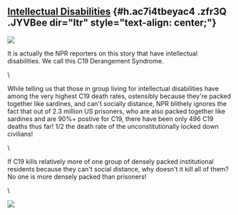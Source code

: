 
[Intellectual Disabilities](https://www.google.com/url?q=https%3A%2F%2Fwww.npr.org%2F2020%2F06%2F09%2F872401607%2Fcovid-19-infections-and-deaths-are-higher-among-those-with-intellectual-disabili&sa=D&sntz=1&usg=AFQjCNG-fxp8KNXaN3vJM4uxHh0pzPiRTA) {#h.ac7i4tbeyac4 .zfr3Q .JYVBee dir="ltr" style="text-align: center;"}
------------------------------------------------------------------------------------------------------------------------------------------------------------------------------------------------------------------------------------------------------

[![](https://lh4.googleusercontent.com/GZakKfPCSEqIgluPGroMETVFYKyx_bFN9hwOitplqqCxNAa3Q1kyQGF8wb-wqMaTNctrhKcVDuZ1pWeU9btck9XT4oBXF5SzOmfc_WDm0ntTOuIGJWI=w1280)](https://www.google.com/url?q=https%3A%2F%2Fredcap.med.usc.edu%2Fsurveys%2F%3Fs%3DJ7KEL4YTKT&sa=D&sntz=1&usg=AFQjCNGgmJPVlIxKzdq9Pd16K5HC0kstRQ)

It is actually the NPR reporters on this story that have intellectual
disabilities. We call this C19 Derangement Syndrome.

\

While telling us that those in group living for intellectual
disabilities have among the very highest C19 death rates, ostensibly
because they're packed together like sardines, and can't socially
distance, NPR blithely ignores the fact that out of 2.3 million US
prisoners, who are also packed together like sardines and are 90%+
postive for C19, there have been only 496 C19 deaths thus far! 1/2 the
death rate of the unconstitutionally locked down civilians!

\

If C19 kills relatively more of one group of densely packed
institutional residents because they can't social distance, why doesn't
it kill all of them? No one is more densely packed than prisoners!

\

![](https://lh4.googleusercontent.com/IjPF7Q22ifZqj06EAloYG7l0kwYcT-tpsPfq6SXkHyoPzVcL5oRZkJ3DPl9CRONxiYVIwuMwQDARsgx1OPjnAwFBswBQ_sa6gVTn3LTGBwt_zzJXJ0M=w1280)
